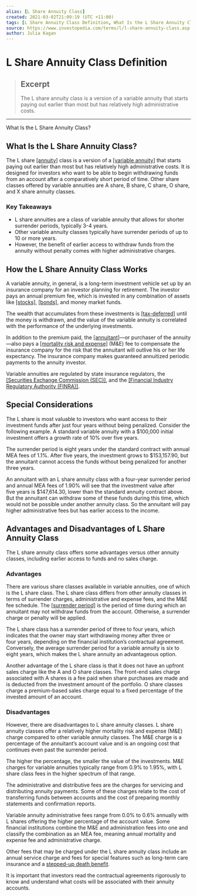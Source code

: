```yaml
---
alias: [L Share Annuity Class]
created: 2021-03-02T21:09:19 (UTC +11:00)
tags: [L Share Annuity Class Definition, What Is the L Share Annuity Class?]
source: https://www.investopedia.com/terms/l/l-share-annuity-class.asp
author: Julia Kagan
---
```


# L Share Annuity Class Definition

> ## Excerpt
> The L share annuity class is a version of a variable annuity that starts paying out earlier than most but has relatively high administrative costs.

---

What Is the L Share Annuity Class?
## What Is the L Share Annuity Class?

The L share [[annuity]](https://www.investopedia.com/ask/answers/12/what-is-an-annuity.asp) class is a version of a [[variable annuity]](https://www.investopedia.com/terms/v/variableannuity.asp) that starts paying out earlier than most but has relatively high administrative costs. It is designed for investors who want to be able to begin withdrawing funds from an account after a comparatively short period of time. Other share classes offered by variable annuities are A share, B share, C share, O share, and X share annuity classes.

### Key Takeaways

-   L share annuities are a class of variable annuity that allows for shorter surrender periods, typically 3-4 years.
-   Other variable annuity classes typically have surrender periods of up to 10 or more years.
-   However, the benefit of earlier access to withdraw funds from the annuity without penalty comes with higher administrative charges.

## How the L Share Annuity Class Works

A variable annuity, in general, is a long-term investment vehicle set up by an insurance company for an investor planning for retirement. The investor pays an annual premium fee, which is invested in any combination of assets like [[stocks]](https://www.investopedia.com/terms/e/equity.asp), [[bonds]](https://www.investopedia.com/terms/b/bond.asp), and money market funds.

The wealth that accumulates from these investments is [[tax-deferred]](https://www.investopedia.com/terms/t/taxdeferred.asp) until the money is withdrawn, and the value of the variable annuity is correlated with the performance of the underlying investments.

In addition to the premium paid, the [[annuitant]](https://www.investopedia.com/terms/a/annuitant.asp)—or purchaser of the annuity—also pays a [[mortality risk and expense]](https://www.investopedia.com/terms/m/mortalityandexpenseriskcharge.asp) (M&E) fee to compensate the insurance company for the risk that the annuitant will outlive his or her life expectancy. The insurance company makes guaranteed annuitized periodic payments to the annuity investor.

Variable annuities are regulated by state insurance regulators, the [[Securities Exchange Commission (SEC)]](https://www.investopedia.com/terms/s/sec.asp), and the [[Financial Industry Regulatory Authority (FINRA)]](https://www.investopedia.com/terms/f/finra.asp).

## Special Considerations

The L share is most valuable to investors who want access to their investment funds after just four years without being penalized. Consider the following example. A standard variable annuity with a $100,000 initial investment offers a growth rate of 10% over five years.

The surrender period is eight years under the standard contract with annual MEA fees of 1.1%. After five years, the investment grows to $153,157.90, but the annuitant cannot access the funds without being penalized for another three years.

An annuitant with an L share annuity class with a four-year surrender period and annual MEA fees of 1.90% will see that the investment value after five years is $147,614.30, lower than the standard annuity contract above. But the annuitant can withdraw some of these funds during this time, which would not be possible under another annuity class. So the annuitant will pay higher administrative fees but has earlier access to the income.

## Advantages and Disadvantages of L Share Annuity Class

The L share annuity class offers some advantages versus other annuity classes, including earlier access to funds and no sales charge.

### Advantages

There are various share classes available in variable annuities, one of which is the L share class. The L share class differs from other annuity classes in terms of surrender charges, administrative and expense fees, and the M&E fee schedule. The [[surrender period]](https://www.investopedia.com/terms/s/surrender-period.asp) is the period of time during which an annuitant may not withdraw funds from the account. Otherwise, a surrender charge or penalty will be applied.

The L share class has a surrender period of three to four years, which indicates that the owner may start withdrawing money after three or four years, depending on the financial institution’s contractual agreement. Conversely, the average surrender period for a variable annuity is six to eight years, which makes the L share annuity an advantageous option.

Another advantage of the L share class is that it does not have an upfront sales charge like the A and O share classes. The front-end sales charge associated with A shares is a fee paid when share purchases are made and is deducted from the investment amount of the portfolio. O share classes charge a premium-based sales charge equal to a fixed percentage of the invested amount of an account.

### Disadvantages

However, there are disadvantages to L share annuity classes. L share annuity classes offer a relatively higher mortality risk and expense (M&E) charge compared to other variable annuity classes. The M&E charge is a percentage of the annuitant’s account value and is an ongoing cost that continues even past the surrender period.

The higher the percentage, the smaller the value of the investments. M&E charges for variable annuities typically range from 0.9% to 1.95%, with L share class fees in the higher spectrum of that range.

The administrative and distributive fees are the charges for servicing and distributing annuity payments. Some of these charges relate to the cost of transferring funds between accounts and the cost of preparing monthly statements and confirmation reports.

Variable annuity administrative fees range from 0.0% to 0.6% annually with L shares offering the higher percentage of the account value. Some financial institutions combine the M&E and administration fees into one and classify the combination as an MEA fee, meaning annual mortality and expense fee and administrative charge.

Other fees that may be charged under the L share annuity class include an annual service charge and fees for special features such as long-term care insurance and a [stepped-up death benefit](https://www.investopedia.com/terms/s/stepupinbasis.asp).

It is important that investors read the contractual agreements rigorously to know and understand what costs will be associated with their annuity accounts.
